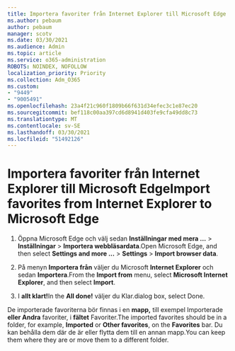 ```yaml
---
title: Importera favoriter från Internet Explorer till Microsoft Edge
ms.author: pebaum
author: pebaum
manager: scotv
ms.date: 03/30/2021
ms.audience: Admin
ms.topic: article
ms.service: o365-administration
ROBOTS: NOINDEX, NOFOLLOW
localization_priority: Priority
ms.collection: Adm_O365
ms.custom:
- "9449"
- "9005491"
ms.openlocfilehash: 23a4f21c960f1809b66f631d34efec3c1e87ec20
ms.sourcegitcommit: bef118c00aa397cd6d8941d403fe9cfa49dd8c73
ms.translationtype: MT
ms.contentlocale: sv-SE
ms.lasthandoff: 03/30/2021
ms.locfileid: "51492126"
---
```

# <a name="import-favorites-from-internet-explorer-to-microsoft-edge"></a><span data-ttu-id="622db-102">Importera favoriter från Internet Explorer till Microsoft Edge</span><span class="sxs-lookup"><span data-stu-id="622db-102">Import favorites from Internet Explorer to Microsoft Edge</span></span>

1. <span data-ttu-id="622db-103">Öppna Microsoft Edge och välj sedan **Inställningar med mera ...**  >  **Inställningar**  >  **Importera webbläsardata**.</span><span class="sxs-lookup"><span data-stu-id="622db-103">Open Microsoft Edge, and then select **Settings and more ...** > **Settings** > **Import browser data**.</span></span>

1. <span data-ttu-id="622db-104">På menyn **Importera från** väljer du Microsoft **Internet Explorer** och sedan **Importera**.</span><span class="sxs-lookup"><span data-stu-id="622db-104">From the **Import from** menu, select **Microsoft Internet Explorer**, and then select **Import**.</span></span>

1. <span data-ttu-id="622db-105">I **allt klart!**</span><span class="sxs-lookup"><span data-stu-id="622db-105">In the **All done!**</span></span> <span data-ttu-id="622db-106">väljer du Klar.</span><span class="sxs-lookup"><span data-stu-id="622db-106">dialog box, select Done.</span></span>

<span data-ttu-id="622db-107">De importerade favoriterna bör finnas i en **mapp,** till exempel Importerade **eller Andra** favoriter, i **fältet** Favoriter.</span><span class="sxs-lookup"><span data-stu-id="622db-107">The imported favorites should be in a folder, for example, **Imported** or **Other favorites**, on the **Favorites** bar.</span></span> <span data-ttu-id="622db-108">Du kan behålla dem där de är eller flytta dem till en annan mapp.</span><span class="sxs-lookup"><span data-stu-id="622db-108">You can keep them where they are or move them to a different folder.</span></span>